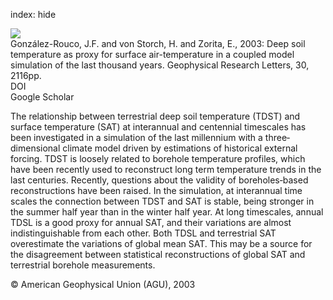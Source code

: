 index: hide

<div class="Citation">
    <div class="Citation-thumb CitationThumb-linked"  data-href="https://doi.org/10.1029/2003gl018264">
      <img src="https://static.claimspace.cloud/climate-study-static/refs/thumbs/5/GonzlezRouco_et_al_2003-thumb.png" />
    </div>

  <div class="Citation-body">
    <div class="Citation-text">González-Rouco, J.F. and von Storch, H. and Zorita, E., 2003: Deep soil temperature as proxy for surface air-temperature in a coupled model simulation of the last thousand years. <span class="Article-journal">Geophysical Research Letters, </span><span class="Article-volume">30, </span>2116pp.</div>
    <div class="Citation-links">
      <div class="CitationLink" data-href="https://doi.org/10.1029/2003gl018264">
        <div class="CitationLink-icon CitationLink-Doi"></div>
        <div class="CitationLink-text">DOI</div>
      </div>
      <div class="CitationLink" data-href="https://scholar.google.com/scholar?q=10.1029/2003gl018264">
        <div class="CitationLink-icon CitationLink-Scholar"></div>
        <div class="CitationLink-text">Google Scholar</div>
      </div>
    </div>
  </div>
</div>

The relationship between terrestrial deep soil temperature (TDST) and surface temperature (SAT) at interannual and centennial timescales has been investigated in a simulation of the last millennium with a three‐dimensional climate model driven by estimations of historical external forcing. TDST is loosely related to borehole temperature profiles, which have been recently used to reconstruct long term temperature trends in the last centuries. Recently, questions about the validity of boreholes‐based reconstructions have been raised. In the simulation, at interannual time scales the connection between TDST and SAT is stable, being stronger in the summer half year than in the winter half year. At long timescales, annual TDSL is a good proxy for annual SAT, and their variations are almost indistinguishable from each other. Both TDSL and terrestrial SAT overestimate the variations of global mean SAT. This may be a source for the disagreement between statistical reconstructions of global SAT and terrestrial borehole measurements.

<div class="Citation-copy">
&copy; American Geophysical Union (AGU), 2003
</div>